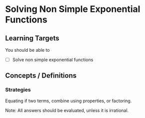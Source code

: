 # Solving Non Simple Exponential Functions

## Learning Targets

You should be able to
- [ ] Solve non simple exponential functions

## Concepts / Definitions

### Strategies
Equating if two terms, combine using properties, or factoring.

Note: All answers should be evaluated, unless it is irrational.
